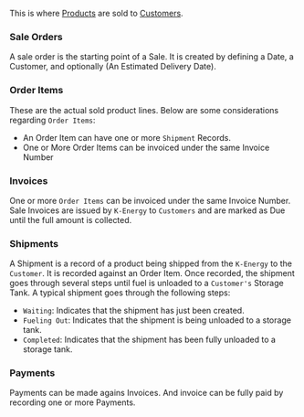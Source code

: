 This is where [Products](/web/products) are sold to [Customers](/web/contacts/#customers).


### Sale Orders
A sale order is the starting point of a Sale. It is created by defining a Date, a Customer, and optionally (An Estimated Delivery Date).


### Order Items
These are the actual sold product lines. Below are some considerations regarding `Order Items`:   

* An Order Item can have one or more `Shipment` Records.
* One or More Order Items can be invoiced under the same Invoice Number


### Invoices
One or more `Order Items` can be invoiced under the same Invoice Number.
Sale Invoices are issued by `K-Energy` to `Customers` and are marked as Due until the full amount is collected.

### Shipments
A Shipment is a record of a product being shipped from the `K-Energy` to the `Customer`. 
It is recorded against an Order Item. Once recorded, the shipment goes through several steps until fuel is unloaded to a `Customer's` Storage Tank. A typical shipment goes through the following steps:

* `Waiting`: Indicates that the shipment has just been created.
* `Fueling Out`: Indicates that the shipment is being unloaded to a storage tank.
* `Completed`: Indicates that the shipment has been fully unloaded to a storage tank.

### Payments
Payments can be made agains Invoices. And invoice can be fully paid by recording one or more Payments.
